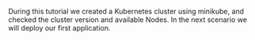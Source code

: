 During this tutorial we created a Kubernetes cluster using minikube, and checked the cluster version and available Nodes. In the next scenario we will deploy our first application. 